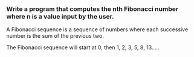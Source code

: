 ### Write a program that computes the nth Fibonacci number where n is a value input by the user.

A Fibonacci sequence is a sequence of numbers where each successive number is the sum of the previous two.

The Fibonacci sequence will start at 0, then 1, 2, 3, 5, 8, 13…..

